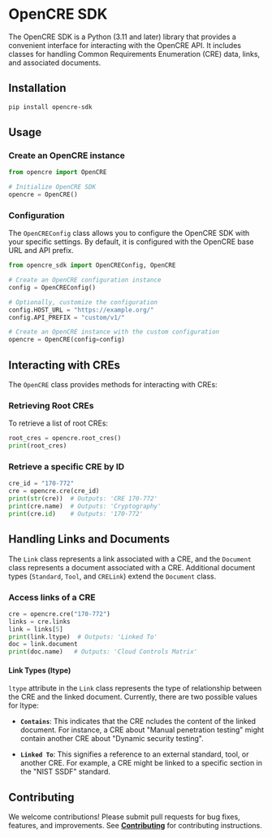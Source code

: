 # OpenCRE SDK

The OpenCRE SDK is a Python (3.11 and later) library that provides a convenient interface for interacting with the OpenCRE API. It includes classes for handling Common Requirements Enumeration (CRE) data, links, and associated documents.


## Installation

```bash
pip install opencre-sdk
```

## Usage


### Create an OpenCRE instance

```python
from opencre import OpenCRE

# Initialize OpenCRE SDK
opencre = OpenCRE()
```

### Configuration
The `OpenCREConfig` class allows you to configure the OpenCRE SDK with your specific settings. By default, it is configured with the OpenCRE base URL and API prefix.

```python
from opencre_sdk import OpenCREConfig, OpenCRE

# Create an OpenCRE configuration instance
config = OpenCREConfig()

# Optionally, customize the configuration
config.HOST_URL = "https://example.org/"
config.API_PREFIX = "custom/v1/"

# Create an OpenCRE instance with the custom configuration
opencre = OpenCRE(config=config)
```

## Interacting with CREs

The `OpenCRE` class provides methods for interacting with CREs:

### Retrieving Root CREs

To retrieve a list of root CREs:

```python
root_cres = opencre.root_cres()
print(root_cres)
```

### Retrieve a specific CRE by ID

```python
cre_id = "170-772"
cre = opencre.cre(cre_id)
print(str(cre))  # Outputs: 'CRE 170-772'
print(cre.name)  # Outputs: 'Cryptography'
print(cre.id)    # Outputs: '170-772'
```

## Handling Links and Documents

The `Link` class represents a link associated with a CRE, and the `Document` class represents a document associated with a CRE. Additional document types (`Standard`, `Tool`, and `CRELink`) extend the `Document` class.

### Access links of a CRE

```python
cre = opencre.cre("170-772")
links = cre.links
link = links[5]
print(link.ltype)  # Outputs: 'Linked To'
doc = link.document
print(doc.name)   # Outputs: 'Cloud Controls Matrix'
```

#### Link Types (ltype)

`ltype` attribute in the `Link` class represents the type of relationship between the CRE and the linked document. Currently, there are two possible values for ltype:

- **`Contains`**: This indicates that the CRE ncludes the content of the linked document. For instance, a CRE about "Manual penetration testing" might contain another CRE about "Dynamic security testing".

- **`Linked To`**: This signifies a reference to an external standard, tool, or another CRE. For example, a CRE might be linked to a specific section in the "NIST SSDF" standard.

## Contributing

We welcome contributions! Please submit pull requests for bug fixes, features, and improvements. See [**Contributing**](https://github.com/OWASP/OpenCRE/blob/main/CONTRIBUTING.md) for contributing instructions.
